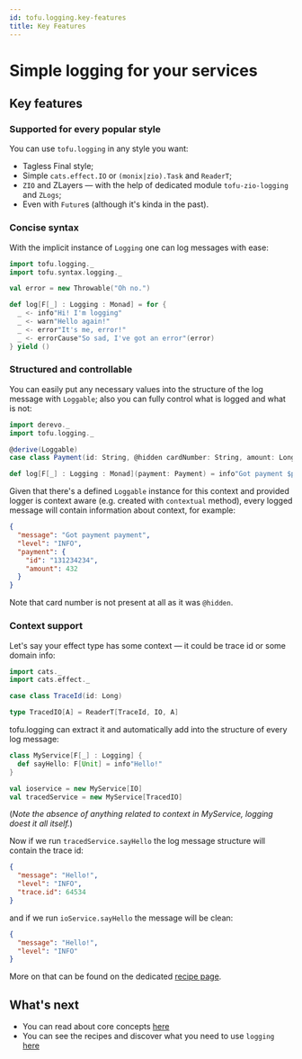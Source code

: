 ```yaml
---
id: tofu.logging.key-features
title: Key Features
---
```


# Simple logging for your services

## Key features

### Supported for every popular style

You can use `tofu.logging` in any style you want:

- Tagless Final style;
- Simple `cats.effect.IO` or `(monix|zio).Task` and `ReaderT`;
- `ZIO` and ZLayers — with the help of dedicated module `tofu-zio-logging` and `ZLogs`;
- Even with `Future`s (although it's kinda in the past).

### Concise syntax

With the implicit instance of `Logging` one can log messages with ease:

```scala
import tofu.logging._
import tofu.syntax.logging._

val error = new Throwable("Oh no.")

def log[F[_] : Logging : Monad] = for {
  _ <- info"Hi! I'm logging"
  _ <- warn"Hello again!"
  _ <- error"It's me, error!"
  _ <- errorCause"So sad, I've got an error"(error)
} yield ()
```

### Structured and controllable

You can easily put any necessary values into the structure of the log message with `Loggable`; also you can fully
control what is logged and what is not:

```scala
import derevo._
import tofu.logging._

@derive(Loggable)
case class Payment(id: String, @hidden cardNumber: String, amount: Long)

def log[F[_] : Logging : Monad](payment: Payment) = info"Got payment $payment"
```

Given that there's a defined `Loggable` instance for this context and provided logger is context aware (e.g. created
with `contextual` method), every logged message will contain information about context, for example:

```json
{
  "message": "Got payment payment",
  "level": "INFO",
  "payment": {
    "id": "131234234",
    "amount": 432
  }
}
```

Note that card number is not present at all as it was `@hidden`.

### Context support

Let's say your effect type has some context — it could be trace id or some domain info:

```scala
import cats._
import cats.effect._

case class TraceId(id: Long)

type TracedIO[A] = ReaderT[TraceId, IO, A]
```

tofu.logging can extract it and automatically add into the structure of every log message:

```scala
class MyService[F[_] : Logging] {
  def sayHello: F[Unit] = info"Hello!"
}

val ioservice = new MyService[IO]
val tracedService = new MyService[TracedIO]
```

(_Note the absence of anything related to context in MyService, logging doest it all itself._)

Now if we run `tracedService.sayHello` the log message structure will contain the trace id:

```json
{
  "message": "Hello!",
  "level": "INFO",
  "trace.id": 64534
}
```

and if we run `ioService.sayHello` the message will be clean:

```json
{
  "message": "Hello!",
  "level": "INFO"
}
```

More on that can be found on the dedicated [recipe page](tofu.logging.recipes.context.md).

## What's next

- You can read about core concepts [here](tofu.logging.main.entities.md)
- You can see the recipes and discover what you need to use `logging` [here](tofu.logging.recipes.md)